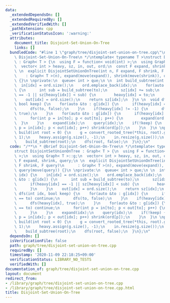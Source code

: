 ```yaml
---
data:
  _extendedDependsOn: []
  _extendedRequiredBy: []
  _extendedVerifiedWith: []
  _pathExtension: cpp
  _verificationStatusIcon: ':warning:'
  attributes:
    document_title: Disjoint-Set-Union-On-Tree
    links: []
  bundledCode: "#line 1 \"graph/tree/disjoint-set-union-on-tree.cpp\"\n/**\n * @brief\
    \ Disjoint-Set-Union-On-Tree\n */\ntemplate< typename T >\nstruct DisjointSetUnionOnTree\
    \ : Graph< T > {\n  using F = function< void(int) >;\n  using Graph< T >::g;\n\
    \  vector< int > heavy, sz, in, out, ord;\n  const F expand, shrink, query;\n\
    \ \n  explicit DisjointSetUnionOnTree(int n, F expand, F shrink, F query)\n  \
    \    : Graph< T >(n), expand(move(expand)), shrink(move(shrink)), query(move(query))\
    \ {}\n \nprivate:\n  queue< int > que;\n \n  int build_subtree(int idx) {\n  \
    \  in[idx] = ord.size();\n    ord.emplace_back(idx);\n    for(auto &to : g[idx])\
    \ {\n      int sub = build_subtree(to);\n      sz[idx] += sub;\n      if(heavy[idx]\
    \ == -1 || sz[heavy[idx]] < sub) {\n        heavy[idx] = to;\n      }\n    }\n\
    \    out[idx] = ord.size();\n    return sz[idx];\n  }\n \n  void dfs(int idx,\
    \ bool keep) {\n    for(auto &to : g[idx]) {\n      if(heavy[idx] == to) continue;\n\
    \      dfs(to, false);\n    }\n    if(heavy[idx] != -1) {\n      dfs(heavy[idx],\
    \ true);\n    }\n    for(auto &to : g[idx]) {\n      if(heavy[idx] == to) continue;\n\
    \      for(int p = in[to]; p < out[to]; p++) {\n        expand(ord[p]);\n    \
    \  }\n    }\n    expand(idx);\n    query(idx);\n    if(!keep) {\n      for(int\
    \ p = in[idx]; p < out[idx]; p++) shrink(ord[p]);\n    }\n  }\n \npublic:\n  void\
    \ build(int root = 0) {\n    g = convert_rooted_tree(*this, root).g;\n    sz.assign(g.size(),\
    \ 1);\n    heavy.assign(g.size(), -1);\n    in.resize(g.size());\n    out.resize(g.size());\n\
    \    build_subtree(root);\n    dfs(root, false);\n  }\n};\n"
  code: "/**\n * @brief Disjoint-Set-Union-On-Tree\n */\ntemplate< typename T >\n\
    struct DisjointSetUnionOnTree : Graph< T > {\n  using F = function< void(int)\
    \ >;\n  using Graph< T >::g;\n  vector< int > heavy, sz, in, out, ord;\n  const\
    \ F expand, shrink, query;\n \n  explicit DisjointSetUnionOnTree(int n, F expand,\
    \ F shrink, F query)\n      : Graph< T >(n), expand(move(expand)), shrink(move(shrink)),\
    \ query(move(query)) {}\n \nprivate:\n  queue< int > que;\n \n  int build_subtree(int\
    \ idx) {\n    in[idx] = ord.size();\n    ord.emplace_back(idx);\n    for(auto\
    \ &to : g[idx]) {\n      int sub = build_subtree(to);\n      sz[idx] += sub;\n\
    \      if(heavy[idx] == -1 || sz[heavy[idx]] < sub) {\n        heavy[idx] = to;\n\
    \      }\n    }\n    out[idx] = ord.size();\n    return sz[idx];\n  }\n \n  void\
    \ dfs(int idx, bool keep) {\n    for(auto &to : g[idx]) {\n      if(heavy[idx]\
    \ == to) continue;\n      dfs(to, false);\n    }\n    if(heavy[idx] != -1) {\n\
    \      dfs(heavy[idx], true);\n    }\n    for(auto &to : g[idx]) {\n      if(heavy[idx]\
    \ == to) continue;\n      for(int p = in[to]; p < out[to]; p++) {\n        expand(ord[p]);\n\
    \      }\n    }\n    expand(idx);\n    query(idx);\n    if(!keep) {\n      for(int\
    \ p = in[idx]; p < out[idx]; p++) shrink(ord[p]);\n    }\n  }\n \npublic:\n  void\
    \ build(int root = 0) {\n    g = convert_rooted_tree(*this, root).g;\n    sz.assign(g.size(),\
    \ 1);\n    heavy.assign(g.size(), -1);\n    in.resize(g.size());\n    out.resize(g.size());\n\
    \    build_subtree(root);\n    dfs(root, false);\n  }\n};\n"
  dependsOn: []
  isVerificationFile: false
  path: graph/tree/disjoint-set-union-on-tree.cpp
  requiredBy: []
  timestamp: '2020-11-09 22:18:25+09:00'
  verificationStatus: LIBRARY_NO_TESTS
  verifiedWith: []
documentation_of: graph/tree/disjoint-set-union-on-tree.cpp
layout: document
redirect_from:
- /library/graph/tree/disjoint-set-union-on-tree.cpp
- /library/graph/tree/disjoint-set-union-on-tree.cpp.html
title: Disjoint-Set-Union-On-Tree
---
```

